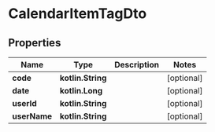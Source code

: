 
# CalendarItemTagDto

## Properties
Name | Type | Description | Notes
------------ | ------------- | ------------- | -------------
**code** | **kotlin.String** |  |  [optional]
**date** | **kotlin.Long** |  |  [optional]
**userId** | **kotlin.String** |  |  [optional]
**userName** | **kotlin.String** |  |  [optional]



